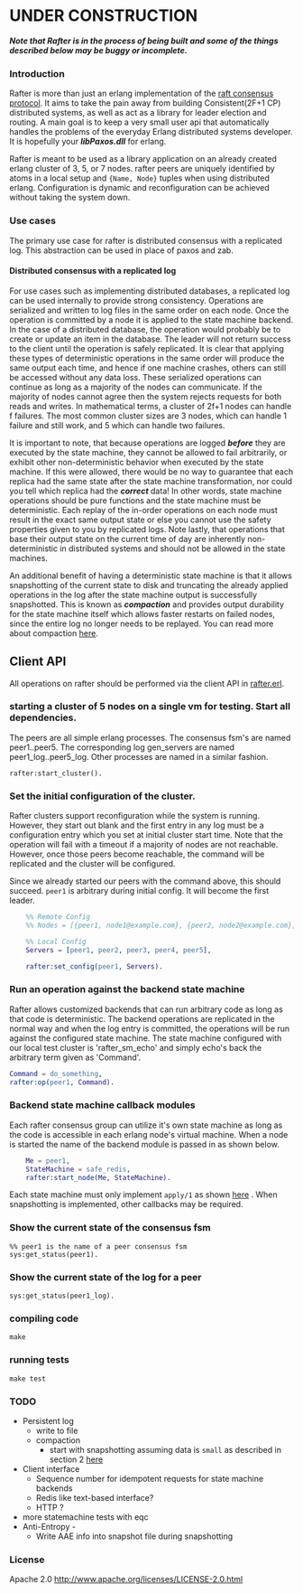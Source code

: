 # UNDER CONSTRUCTION

***Note that Rafter is in the process of being built and some of the things described below may be buggy or incomplete.***

### Introduction
Rafter is more than just an erlang implementation of the [raft consensus protocol](https://ramcloud.stanford.edu/wiki/download/attachments/11370504/raft.pdf). It aims to take the pain away from building Consistent(2F+1 CP) distributed systems, as well as act as a library for leader election and routing. A main goal is to keep a very small user api that automatically handles the problems of the everyday Erlang distributed systems developer. It is hopefully your ***libPaxos.dll*** for erlang.

Rafter is meant to be used as a library application on an already created erlang cluster of 3, 5, or 7 nodes. rafter peers are uniquely identified by atoms in a local setup and ```{Name, Node}``` tuples when using distributed erlang. Configuration is dynamic and reconfiguration can be achieved without taking the system down.

### Use cases
The primary use case for rafter is distributed consensus with a replicated log. This abstraction can be used in place of paxos and zab.

#### Distributed consensus with a replicated log
For use cases such as implementing distributed databases, a replicated log can be used internally to provide strong consistency. Operations are serialized and written to log files in the same order on each node. Once the operation is committed by a node it is applied to the state machine backend. In the case of a distributed database, the operation would probably be to create or update an item in the database. The leader will not return success to the client until the operation is safely replicated. It is clear that applying these types of deterministic operations in the same order will produce the same output each time, and hence if one machine crashes, others can still be accessed without any data loss. These serialized operations can continue as long as a majority of the nodes can communicate. If the majority of nodes cannot agree then the system rejects requests for both reads and writes. In mathematical terms, a cluster of 2f+1 nodes can handle f failures. The most common cluster sizes are 3 nodes, which can handle 1 failure and still work, and 5 which can handle two failures.

It is important to note, that because operations are logged ***before*** they are executed by the state machine, they cannot be allowed to fail arbitrarily, or exhibit other non-deterministic behavior when executed by the state machine. If this were allowed, there would be no way to guarantee that each replica had the same state after the state machine transformation, nor could you tell which replica had the ***correct*** data! In other words, state machine operations should be pure functions and the state machine must be deterministic. Each replay of the in-order operations on each node must result in the exact same output state or else you cannot use the safety properties given to you by replicated logs. Note lastly, that operations that base their output state on the current time of day are inherently non-deterministic in distributed systems and should not be allowed in the state machines.

An additional benefit of having a deterministic state machine is that it allows snapshotting of the current state to disk and truncating the already applied operations in the log after the state machine output is successfully snapshotted. This is known as ***compaction*** and provides output durability for the state machine itself which allows faster restarts on failed nodes, since the entire log no longer needs to be replayed. You can read more about compaction [here](https://ramcloud.stanford.edu/wiki/download/attachments/12386595/compaction.pdf?version=1&modificationDate=1367123151531).

## Client API
All operations on rafter should be performed via the client API in [rafter.erl](https://github.com/andrewjstone/rafter/blob/master/src/rafter.erl).

### starting a cluster of 5 nodes on a single vm for testing. Start all dependencies.
The peers are all simple erlang processes. The consensus fsm's are named peer1..peer5.
The corresponding log gen_servers are named peer1_log..peer5_log. Other processes are named in a similar fashion.

    rafter:start_cluster().

### Set the initial configuration of the cluster.
Rafter clusters support reconfiguration while the system is running. However, they start out blank and the first entry in any log must be a configuration entry which you set at initial cluster start time. Note that the operation will fail with a timeout if a majority of nodes are not reachable. However, once those peers become reachable, the command will be replicated and the cluster will be configured. 

Since we already started our peers with the command above, this should succeed. ```peer1``` is arbitrary during initial config. It will become the first leader.

```erlang
    %% Remote Config
    %% Nodes = [{peer1, node1@example.com}, {peer2, node2@example.com}, {peer3, node3@example.com}],

    %% Local Config
    Servers = [peer1, peer2, peer3, peer4, peer5],

    rafter:set_config(peer1, Servers).
```

### Run an operation against the backend state machine
Rafter allows customized backends that can run arbitrary code as long as that code is deterministic. The backend operations are replicated in the normal way and when the log entry is committed, the operations will be run against the configured state machine. The state machine configured with our local test cluster is 'rafter_sm_echo' and simply echo's back the arbitrary term given as 'Command'.
    
   ```erlang
   Command = do_something,
   rafter:op(peer1, Command).
   ```

### Backend state machine callback modules
Each rafter consensus group can utilize it's own state machine as long as the code is accessible in each erlang node's virtual machine. When a node is started the name of the backend module is passed in as shown below.

```erlang
    Me = peer1,
    StateMachine = safe_redis,
    rafter:start_node(Me, StateMachine).
```

Each state machine must only implement ```apply/1``` as shown [here](https://github.com/andrewjstone/rafter/blob/master/src/rafter_sm_echo.erl) . When snapshotting is implemented, other callbacks may be required.

### Show the current state of the consensus fsm

    %% peer1 is the name of a peer consensus fsm
    sys:get_status(peer1).  

### Show the current state of the log for a peer
    
    sys:get_status(peer1_log).

### compiling code

    make

### running tests

    make test

### TODO

 * Persistent log
    * write to file
    * compaction
      * start with snapshotting assuming data is ```small``` as described in section 2 [here](https://ramcloud.stanford.edu/wiki/download/attachments/12386595/compaction.pdf?version=1&modificationDate=1367123151531)
 * Client interface
   * Sequence number for idempotent requests for state machine backends
   * Redis like text-based interface?
   * HTTP ?
 * more statemachine tests with eqc
 * Anti-Entropy - 
   * Write AAE info into snapshot file during snapshotting

### License

Apache 2.0
http://www.apache.org/licenses/LICENSE-2.0.html
